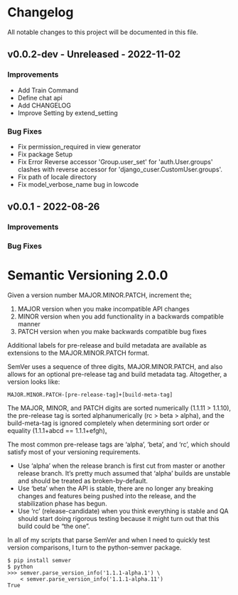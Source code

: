 # Changelog
All notable changes to this project will be documented in this file.

## v0.0.2-dev - Unreleased - 2022-11-02

### Improvements
- Add Train Command
- Define chat api
- Add CHANGELOG
- Improve Setting by extend_setting




### Bug Fixes
- Fix permission_required in view generator
- Fix package Setup 
- Fix Error Reverse accessor 'Group.user_set' for 'auth.User.groups' clashes with reverse accessor for 'django_cuser.CustomUser.groups'.
- Fix path of locale directory
- Fix model_verbose_name bug in lowcode

## v0.0.1 - 2022-08-26

### Improvements


### Bug Fixes





# Semantic Versioning 2.0.0
Given a version number MAJOR.MINOR.PATCH, increment the[:](https://semver.org/)

1. MAJOR version when you make incompatible API changes
2. MINOR version when you add functionality in a backwards compatible manner
3. PATCH version when you make backwards compatible bug fixes

Additional labels for pre-release and build metadata are available as extensions to the MAJOR.MINOR.PATCH format.

SemVer uses a sequence of three digits, MAJOR.MINOR.PATCH, and also allows for an optional pre-release tag and build metadata tag. Altogether, a version looks like:
```
MAJOR.MINOR.PATCH-[pre-release-tag]+[build-meta-tag]
```

The MAJOR, MINOR, and PATCH digits are sorted numerically (1.1.11 > 1.1.10), the pre-release tag is sorted alphanumerically (rc > beta > alpha), and the build-meta-tag is ignored completely when determining sort order or equality (1.1.1+abcd == 1.1.1+efgh)[.](https://interrupt.memfault.com/blog/release-versioning)

The most common pre-release tags are ‘alpha’, ‘beta’, and ‘rc’, which should satisfy most of your versioning requirements.

- Use ‘alpha’ when the release branch is first cut from master or another release branch. It’s pretty much assumed that ‘alpha’ builds are unstable and should be treated as broken-by-default.
- Use ‘beta’ when the API is stable, there are no longer any breaking changes and features being pushed into the release, and the stabilization phase has begun.
- Use ‘rc’ (release-candidate) when you think everything is stable and QA should start doing rigorous testing because it might turn out that this build could be “the one”.


In all of my scripts that parse SemVer and when I need to quickly test version comparisons, I turn to the python-semver package.
```
$ pip install semver
$ python
>>> semver.parse_version_info('1.1.1-alpha.1') \
    < semver.parse_version_info('1.1.1-alpha.11')
True
```